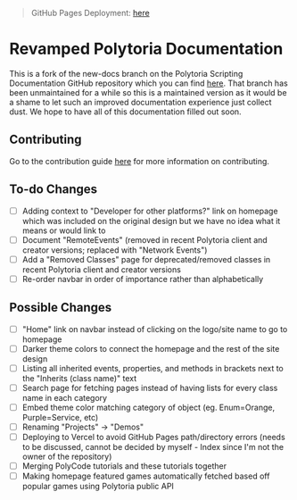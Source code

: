 > GitHub Pages Deployment: [here](https://starmanthegamer.github.io/poly-newdocs/)

# Revamped Polytoria Documentation

This is a fork of the new-docs branch on the Polytoria Scripting Documentation GitHub repository which you can find [here](https://github.com/Polytoria/Docs/tree/new-docs). That branch has been unmaintained for a while so this is a maintained version as it would be a shame to let such an improved documentation experience just collect dust. We hope to have all of this documentation filled out soon.

## Contributing

Go to the contribution guide [here](CONTRIBUTING.md) for more information on contributing.

## To-do Changes

- [ ] Adding context to "Developer for other platforms?" link on homepage which was included on the original design but we have no idea what it means or would link to
- [ ] Document "RemoteEvents" (removed in recent Polytoria client and creator versions; replaced with "Network Events")
- [ ] Add a "Removed Classes" page for deprecated/removed classes in recent Polytoria client and creator versions
- [ ] Re-order navbar in order of importance rather than alphabetically

## Possible Changes

- [ ] "Home" link on navbar instead of clicking on the logo/site name to go to homepage
- [ ] Darker theme colors to connect the homepage and the rest of the site design
- [ ] Listing all inherited events, properties, and methods in brackets next to the "Inherits (class name)" text
- [ ] Search page for fetching pages instead of having lists for every class name in each category
- [ ] Embed theme color matching category of object (eg. Enum=Orange, Purple=Service, etc)
- [ ] Renaming "Projects" -> "Demos"
- [ ] Deploying to Vercel to avoid GitHub Pages path/directory errors (needs to be discussed, cannot be decided by myself - Index since I'm not the owner of the repository)
- [ ] Merging PolyCode tutorials and these tutorials together
- [ ] Making homepage featured games automatically fetched based off popular games using Polytoria public API
